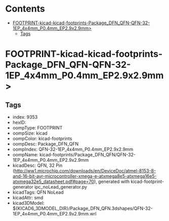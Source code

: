 



Contents
========

* [FOOTPRINT-kicad-kicad-footprints-Package_DFN_QFN-QFN-32-1EP_4x4mm_P0.4mm_EP2.9x2.9mm>](#footprint-kicad-kicad-footprints-package_dfn_qfn-qfn-32-1ep_4x4mm_p04mm_ep29x29mm)
	* [Tags](#tags)

# FOOTPRINT-kicad-kicad-footprints-Package_DFN_QFN-QFN-32-1EP_4x4mm_P0.4mm_EP2.9x2.9mm>

## Tags

- index: 9353
- hexID: 
- oompType: FOOTPRINT
- oompSize: kicad
- oompColor: kicad-footprints
- oompDesc: Package_DFN_QFN
- oompIndex: QFN-32-1EP_4x4mm_P0.4mm_EP2.9x2.9mm
- oompName: kicad-footprints/Package_DFN_QFN/QFN-32-1EP_4x4mm_P0.4mm_EP2.9x2.9mm
- kicadDesc: QFN, 32 Pin (http://ww1.microchip.com/downloads/en/DeviceDoc/atmel-8153-8-and-16-bit-avr-microcontroller-xmega-e-atxmega8e5-atxmega16e5-atxmega32e5_datasheet.pdf#page=70), generated with kicad-footprint-generator ipc_noLead_generator.py
- kicadTags: QFN NoLead
- kicadAttr: smd
- kicad3DModel: ${KICAD6_3DMODEL_DIR}/Package_DFN_QFN.3dshapes/QFN-32-1EP_4x4mm_P0.4mm_EP2.9x2.9mm.wrl
